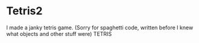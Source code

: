 # Tetris2

I made a janky tetris game.
(Sorry for spaghetti code, written before I knew what objects and other stuff were)
TETRIS
